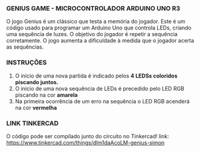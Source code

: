 ### GENIUS GAME - MICROCONTROLADOR ARDUINO UNO R3 ###

O jogo Genius é um clássico que testa a memória do jogador. 
Este é um código usado para programar um Arduino Uno que controla 
LEDs, criando uma sequência de luzes. O objetivo do jogador é repetir
a sequência corretamente. O jogo aumenta a dificuldade à medida que o
jogador acerta as sequências.

### INSTRUÇÕES ###

1. O início de uma nova partida é indicado pelos **4 LEDSs coloridos
   piscando juntos.**
2. O início de uma nova sequência de LEDs é precedido pelo LED RGB
   piscando na cor **amarela**
3. Na primeira ocorrência de um erro na sequência o LED RGB acenderá
   na cor **vermelha**

### LINK TINKERCAD ###
O código pode ser compilado junto do circuito no Tinkercad!
link: https://www.tinkercad.com/things/dlm1daAcoLM-genius-simon

